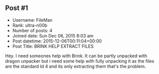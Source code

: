 ## Post #1
- Username: FileMan
- Rank: ultra-n00b
- Number of posts: 4
- Joined date: Sun Dec 06, 2015 8:03 am
- Post datetime: 2015-12-06T00:11:04+00:00
- Post Title: BRINK HELP EXTRACT FILES

Hey. I need someones help with Brink. It can be partly unpacked with dragon unpacker but i need some help with fully unpacking it as the files are the standard Id 4 and its only extracting them that's the problem.
